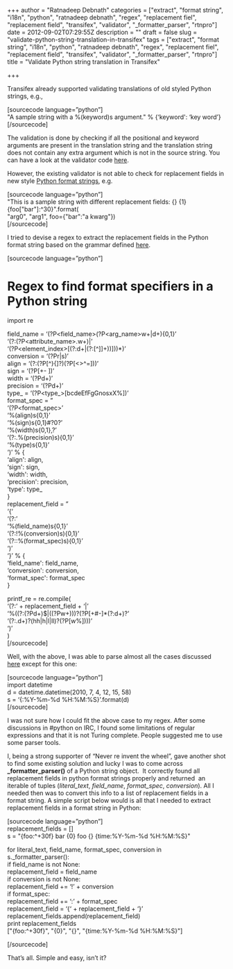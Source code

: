+++
author = "Ratnadeep Debnath"
categories = ["extract", "format string", "i18n", "python", "ratnadeep debnath", "regex", "replacement fiel", "replacement field", "transifex", "validator", "_formatter_parser", "rtnpro"]
date = 2012-09-02T07:29:55Z
description = ""
draft = false
slug = "validate-python-string-translation-in-transifex"
tags = ["extract", "format string", "i18n", "python", "ratnadeep debnath", "regex", "replacement fiel", "replacement field", "transifex", "validator", "_formatter_parser", "rtnpro"]
title = "Validate Python string translation in Transifex"

+++


Transifex already supported validating translations of old styled Python strings, e.g.,

[sourcecode language=”python”]  
 "A sample string with a %(keyword)s argument." % {‘keyword': ‘key word’}  
 [/sourcecode]

The validation is done by checking if all the positional and keyword arguments are present in the translation string and the translation string does not contain any extra argument which is not in the source string. You can have a look at the validator code [here](https://github.com/transifex/transifex/blob/devel/transifex/resources/formats/validators.py#L232).

However, the existing validator is not able to check for replacement fields in new style [Python format strings](http://docs.python.org/library/string.html#format-examples), e.g.

[sourcecode language=”python”]  
 "This is a sample string with different replacement fields: {} {1} {foo["bar"]:^30}".format(  
 "arg0", "arg1", foo={"bar":"a kwarg"})  
 [/sourcecode]

I tried to devise a regex to extract the replacement fields in the Python format string based on the grammar defined [here](http://docs.python.org/library/string.html#format-string-syntax).

[sourcecode language=”python”]  
 # Regex to find format specifiers in a Python string

import re

field_name = ‘(?P<field_name>(?P<arg_name>w+|d+){0,1}’  
 ‘(?:(?P<attribute_name>.w+)|’  
 ‘(?P<element_index>[(?:d+|(?:[^]]+))]))*)’  
 conversion = ‘(?P<conversion>r|s)’  
 align = ‘(?:(?P<fill>[^}{]?)(?P<align>[<>^=]))’  
 sign = ‘(?P<sign>[+- ])’  
 width = ‘(?P<width>d+)’  
 precision = ‘(?P<precision>d+)’  
 type_ = ‘(?P<type_>[bcdeEfFgGnosxX%])’  
 format_spec = ”  
 ‘(?P<format_spec>’  
 ‘%(align)s{0,1}’  
 ‘%(sign)s{0,1}#?0?’  
 ‘%(width)s{0,1},?’  
 ‘(?:.%(precision)s){0,1}’  
 ‘%(type)s{0,1}’  
 ‘)’ % {  
 ‘align': align,  
 ‘sign': sign,  
 ‘width': width,  
 ‘precision': precision,  
 ‘type': type_  
 }  
 replacement_field = ”  
 ‘{‘  
 ‘(?:’  
 ‘%(field_name)s{0,1}’  
 ‘(?:!%(conversion)s){0,1}’  
 ‘(?::%(format_spec)s){0,1}’  
 ‘)’  
 ‘}’ % {  
 ‘field_name': field_name,  
 ‘conversion': conversion,  
 ‘format_spec': format_spec  
 }

printf_re = re.compile(  
 ‘(?:’ + replacement_field + ‘|’  
 ‘%((?:(?P<ord>d+)$|((?P<key>w+)))?(?P<fullvar>[+#-]*(?:d+)?’  
 ‘(?:.d+)?(hh|h|l|ll)?(?P<type>[w%])))’  
 ‘)’  
 )  
 [/sourcecode]

Well, with the above, I was able to parse almost all the cases discussed [here](http://docs.python.org/library/string.html#format-examples) except for this one:

[sourcecode language=”python”]  
 import datetime  
 d = datetime.datetime(2010, 7, 4, 12, 15, 58)  
 s = ‘{:%Y-%m-%d %H:%M:%S}’.format(d)  
 [/sourcecode]

I was not sure how I could fit the above case to my regex. After some discussions in #python on IRC, I found some limitations of regular expressions and that it is not Turing complete. People suggested me to use some parser tools.

I, being a strong supporter of “Never re invent the wheel”, gave another shot to find some existing solution and lucky I was to come across **_formatter_parser()** of a Python string object.  It correctly found all replacement fields in python format strings properly and returned  an iterable of tuples (*literal_text*, *field_name*, *format_spec*, *conversion*). All I needed then was to convert this info to a list of replacement fields in a format string. A simple script below would is all that I needed to extract replacement fields in a format string in Python:

[sourcecode language=”python”]  
 replacement_fields = []  
 s = "{foo:^+30f} bar {0} foo {} {time:%Y-%m-%d %H:%M:%S}"

for literal_text, field_name, format_spec, conversion in  
 s._formatter_parser():  
 if field_name is not None:  
 replacement_field = field_name  
 if conversion is not None:  
 replacement_field += ‘!’ + conversion  
 if format_spec:  
 replacement_field += ‘:’ + format_spec  
 replacement_field = ‘{‘ + replacement_field + ‘}’  
 replacement_fields.append(replacement_field)  
 print replacement_fields  
 ["{foo:^+30f}", "{0}", "{}", "{time:%Y-%m-%d %H:%M:%S}"]

[/sourcecode]

That’s all. Simple and easy, isn’t it?

